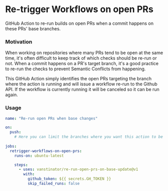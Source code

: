 # Re-trigger Workflows on open PRs

GitHub Action to re-run builds on open PRs when a commit happens on these PRs' base branches.

### Motivation

When working on repositories where many PRs tend to be open at the same time, it's often difficult to keep track of which checks should be re-run or not. When a commit happens on a PR's target branch, it's a good practice to re-run the checks to prevent Semantic Conflicts from happening.

This GitHub Action simply identifies the open PRs targeting the branch where the action is running and will issue a workflow re-run to the Github API. If the workflow is currently running it will be canceled so it can be run again.


### Usage

```yaml
name: "Re-run open PRs when base changes"

on:
  push:
    # Here you can limit the branches where you want this action to be run
  
jobs:
  retrigger-workflows-on-open-prs:
    runs-on: ubuntu-latest

    steps:
      - uses: vanstinator/re-run-open-prs-on-base-update@v1
        with:
          github_token: ${{ secrets.GH_TOKEN }}
          skip_failed_runs: false
```
